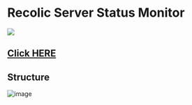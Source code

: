 # Recolic Server Status Monitor

![](https://codebuild.us-west-1.amazonaws.com/badges?uuid=eyJlbmNyeXB0ZWREYXRhIjoiSEE4NTRWUlR1bCtJbUpmdEt1bmUvVTNhN2F5SCs5ZENPR2FYcUJoa2Z0SjY5bVFZMU1DVU13Y2tNbjBJWnZqNllRZzEydTZSeWcxeGUzS0NaR0w5amJJPSIsIml2UGFyYW1ldGVyU3BlYyI6InVMWk52R0pGQVNBNmkvbHUiLCJtYXRlcmlhbFNldFNlcmlhbCI6MX0%3D&branch=master)

## [Click HERE](https://recolic.net/status.html)

## Structure

![image](https://git.recolic.net/root/status/raw/master/explain_structure.png?inline=false)




